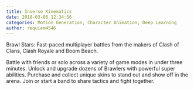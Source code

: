 ```yaml
---
title: Inverse Kinematics
date: 2018-03-06 12:34:56
categories: Motion Generation, Character Animation, Deep Learning
author: requiem4546
---
```


Brawl Stars: Fast-paced multiplayer battles from the makers of Clash of Clans, Clash Royale and Boom Beach.

Battle with friends or solo across a variety of game modes in under three minutes. Unlock and upgrade dozens of Brawlers with powerful super abilities. Purchase and collect unique skins to stand out and show off in the arena. Join or start a band to share tactics and fight together.